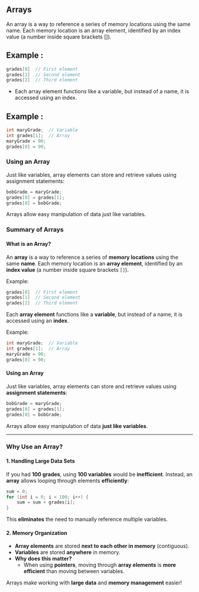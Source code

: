 ## Arrays

An array is a way to reference a series of memory locations using the same name. Each memory location is an array element, identified by an index value (a number inside square brackets []).


## Example :

```cpp
grades[0]  // First element
grades[1]  // Second element
grades[2]  // Third element
```
- Each array element functions like a variable, but instead of a name, it is accessed using an index.

## Example :
```cpp
int maryGrade;  // Variable
int grades[1];  // Array
maryGrade = 90;
grades[0] = 90;
```

### Using an Array
Just like variables, array elements can store and retrieve values using assignment statements:

```cpp
bobGrade = maryGrade;
grades[0] = grades[1];
grades[0] = bobGrade;
```
Arrays allow easy manipulation of data just like variables.

### **Summary of Arrays**  

#### **What is an Array?**  
An **array** is a way to reference a series of **memory locations** using the same **name**. Each memory location is an **array element**, identified by an **index value** (a number inside square brackets `[]`).  

Example:  
```cpp
grades[0]  // First element
grades[1]  // Second element
grades[2]  // Third element
```
Each **array element** functions like a **variable**, but instead of a name, it is accessed using an **index**.  

Example:  
```cpp
int maryGrade;  // Variable
int grades[1];  // Array
maryGrade = 90;
grades[0] = 90;
```

#### **Using an Array**  
Just like variables, array elements can store and retrieve values using **assignment statements**:  
```cpp
bobGrade = maryGrade;
grades[0] = grades[1];
grades[0] = bobGrade;
```
Arrays allow easy manipulation of data **just like variables**.

---

### **Why Use an Array?**  

#### **1. Handling Large Data Sets**  

If you had **100 grades**, using **100 variables** would be **inefficient**. Instead, an **array** allows looping through elements **efficiently**:  
```cpp
sum = 0;
for (int i = 0; i < 100; i++) {
    sum = sum + grades[i];
}
```
This **eliminates** the need to manually reference multiple variables.  

#### **2. Memory Organization**  
- **Array elements** are stored **next to each other in memory** (contiguous).  
- **Variables** are stored **anywhere** in memory.  
- **Why does this matter?**  
  - When using **pointers**, moving through **array elements** is **more efficient** than moving between variables.  

Arrays make working with **large data** and **memory management** easier!
